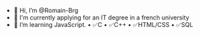 - 👋 Hi, I’m @Romain-Brg
- 📖 I'm currently applying for an IT degree in a french university
- 🌱 I’m learning JavaScript.
• ✅C 
• ✅C++
• ✅HTML/CSS
• ✅SQL

<!---
Romain-Brg/Romain-Brg is a ✨ special ✨ repository because its `README.md` (this file) appears on your GitHub profile.
You can click the Preview link to take a look at your changes.
--->
